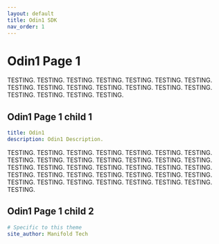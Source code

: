 ```yaml
---
layout: default
title: Odin1 SDK
nav_order: 1
---
```


# Odin1 Page 1

TESTING.
TESTING.
TESTING.
TESTING.
TESTING.
TESTING.
TESTING.
TESTING.
TESTING.
TESTING.
TESTING.
TESTING.
TESTING.
TESTING.
TESTING.
TESTING.
TESTING.
TESTING.

## Odin1 Page 1 child 1


```yml
title: Odin1
description: Odin1 Description.
```

TESTING.
TESTING.
TESTING.
TESTING.
TESTING.
TESTING.
TESTING.
TESTING.
TESTING.
TESTING.
TESTING.
TESTING.
TESTING.
TESTING.
TESTING.
TESTING.
TESTING.
TESTING.
TESTING.
TESTING.
TESTING.
TESTING.
TESTING.
TESTING.
TESTING.
TESTING.
TESTING.
TESTING.
TESTING.
TESTING.
TESTING.
TESTING.
TESTING.
TESTING.
TESTING.
TESTING.

## Odin1 Page 1 child 2

```yml
# Specific to this theme
site_author: Manifold Tech
```
